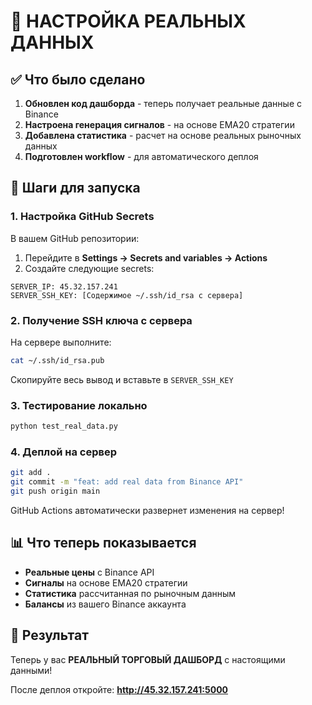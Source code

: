 # 🎯 НАСТРОЙКА РЕАЛЬНЫХ ДАННЫХ

## ✅ Что было сделано

1. **Обновлен код дашборда** - теперь получает реальные данные с Binance
2. **Настроена генерация сигналов** - на основе EMA20 стратегии
3. **Добавлена статистика** - расчет на основе реальных рыночных данных
4. **Подготовлен workflow** - для автоматического деплоя

## 🔧 Шаги для запуска

### 1. Настройка GitHub Secrets

В вашем GitHub репозитории:

1. Перейдите в **Settings → Secrets and variables → Actions**
2. Создайте следующие secrets:

```
SERVER_IP: 45.32.157.241
SERVER_SSH_KEY: [Содержимое ~/.ssh/id_rsa с сервера]
```

### 2. Получение SSH ключа с сервера

На сервере выполните:
```bash
cat ~/.ssh/id_rsa.pub
```

Скопируйте весь вывод и вставьте в `SERVER_SSH_KEY`

### 3. Тестирование локально

```bash
python test_real_data.py
```

### 4. Деплой на сервер

```bash
git add .
git commit -m "feat: add real data from Binance API"
git push origin main
```

GitHub Actions автоматически развернет изменения на сервер!

## 📊 Что теперь показывается

- **Реальные цены** с Binance API
- **Сигналы** на основе EMA20 стратегии
- **Статистика** рассчитанная по рыночным данным
- **Балансы** из вашего Binance аккаунта

## 🎉 Результат

Теперь у вас **РЕАЛЬНЫЙ ТОРГОВЫЙ ДАШБОРД** с настоящими данными!

После деплоя откройте: **http://45.32.157.241:5000**
